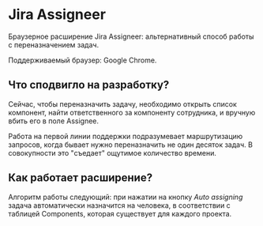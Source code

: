 # Jira Assigneer
Браузерное расширение Jira Assigneer: альтернативный способ работы с переназначением задач.

Поддерживаемый браузер: Google Chrome.

## Что сподвигло на разработку?

Сейчас, чтобы переназначить задачу, необходимо открыть список компонент, найти ответственного за компоненту сотрудника, и вручную вбить его в поле Assignee.

Работа на первой линии поддержки подразумевает маршрутизацию запросов, когда бывает нужно переназначить не один десяток задач. В совокупности это "съедает" ощутимое количество времени.

## Как работает расширение?
Алгоритм работы следующий: при нажатии на кнопку *Auto assigning* задача автоматически назначится на человека, в соответствии с таблицей Components, которая существует для каждого проекта.

